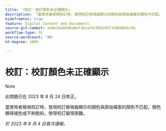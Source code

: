 ```yaml
---
title: 「校訂：校訂顏色未正確顯示」
description: 「當使用者檢視校訂時，發現校訂檢視器顯示的顏色與原始檔案的顏色不匹配。顏色顯得褪色或不夠飽和，使得校訂變得困難。」
hidefromtoc: true
feature: Digital Content and Documents
source-git-commit: ae8e1dab69ba6ef16ea7dc056345f140b80ebc9e
workflow-type: ht
source-wordcount: '90'
ht-degree: 100%

---
```



# 校訂：校訂顏色未正確顯示

<!--WF and WFP TOCs-->

>[!NOTE]
>
>此問題已在 2023 年 8 月 24 日修正。

當使用者檢視校訂時，發現校訂檢視器顯示的顏色與原始檔案的顏色不匹配。顏色顯得褪色或不夠飽和，使得校訂變得困難。

_於 2023 年 8 月 4 日首次通報。_

